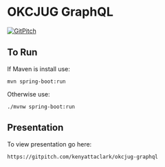 # OKCJUG GraphQL

[![GitPitch](https://gitpitch.com/assets/badge.svg)](https://gitpitch.com/kenyattaclark/okcjug-graphql/master?grs=github&t=night)

## To Run

If Maven is install use:

``mvn spring-boot:run``

Otherwise use:

``./mvnw spring-boot:run``

## Presentation
To view presentation go here:

``https://gitpitch.com/kenyattaclark/okcjug-graphql``

